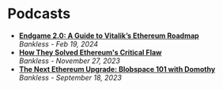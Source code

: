 # Podcasts

- [**Endgame 2.0: A Guide to Vitalik’s Ethereum Roadmap**](https://www.youtube.com/watch?v=jqVaycBINdc)
  <br/>_Bankless - Feb 19, 2024_
- [**How They Solved Ethereum's Critical Flaw**](https://www.youtube.com/watch?v=j3ZM2ZdUWXU)
  <br/>_Bankless - November 27, 2023_
- [**The Next Ethereum Upgrade: Blobspace 101 with Domothy**](https://www.youtube.com/watch?v=dFjyUY3e53Q)
  <br/>_Bankless - September 18, 2023_
